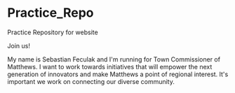 # Practice_Repo
Practice Repository for website

Join us!

My name is Sebastian Feculak and I'm running for Town Commissioner of Matthews. I want to work towards initiatives that will empower the next generation of innovators and make Matthews a point of regional interest. It's important we work on connecting our diverse community.
